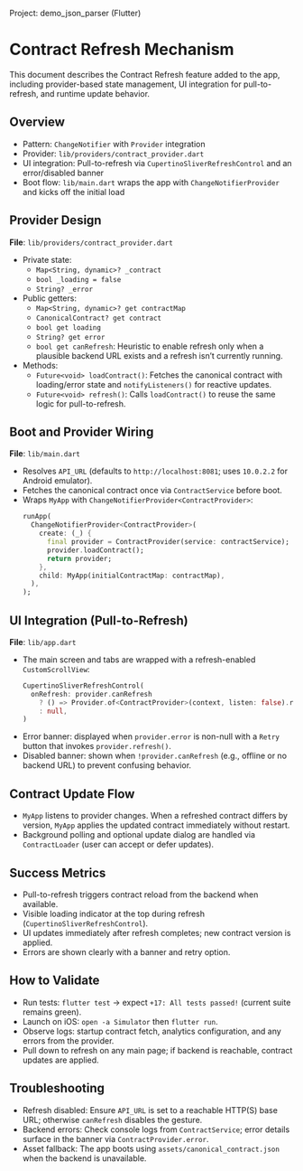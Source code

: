 Project: demo_json_parser (Flutter)
# Contract Refresh Mechanism

This document describes the Contract Refresh feature added to the app, including provider-based state management, UI integration for pull-to-refresh, and runtime update behavior.

## Overview
- Pattern: `ChangeNotifier` with `Provider` integration
- Provider: `lib/providers/contract_provider.dart`
- UI integration: Pull-to-refresh via `CupertinoSliverRefreshControl` and an error/disabled banner
- Boot flow: `lib/main.dart` wraps the app with `ChangeNotifierProvider` and kicks off the initial load

## Provider Design
**File**: `lib/providers/contract_provider.dart`
- Private state:
  - `Map<String, dynamic>? _contract`
  - `bool _loading = false`
  - `String? _error`
- Public getters:
  - `Map<String, dynamic>? get contractMap`
  - `CanonicalContract? get contract`
  - `bool get loading`
  - `String? get error`
  - `bool get canRefresh`: Heuristic to enable refresh only when a plausible backend URL exists and a refresh isn’t currently running.
- Methods:
  - `Future<void> loadContract()`: Fetches the canonical contract with loading/error state and `notifyListeners()` for reactive updates.
  - `Future<void> refresh()`: Calls `loadContract()` to reuse the same logic for pull-to-refresh.

## Boot and Provider Wiring
**File**: `lib/main.dart`
- Resolves `API_URL` (defaults to `http://localhost:8081`; uses `10.0.2.2` for Android emulator).
- Fetches the canonical contract once via `ContractService` before boot.
- Wraps `MyApp` with `ChangeNotifierProvider<ContractProvider>`:
  ```dart
  runApp(
    ChangeNotifierProvider<ContractProvider>(
      create: (_) {
        final provider = ContractProvider(service: contractService);
        provider.loadContract();
        return provider;
      },
      child: MyApp(initialContractMap: contractMap),
    ),
  );
  ```

## UI Integration (Pull-to-Refresh)
**File**: `lib/app.dart`
- The main screen and tabs are wrapped with a refresh-enabled `CustomScrollView`:
  ```dart
  CupertinoSliverRefreshControl(
    onRefresh: provider.canRefresh
      ? () => Provider.of<ContractProvider>(context, listen: false).refresh()
      : null,
  )
  ```
- Error banner: displayed when `provider.error` is non-null with a `Retry` button that invokes `provider.refresh()`.
- Disabled banner: shown when `!provider.canRefresh` (e.g., offline or no backend URL) to prevent confusing behavior.

## Contract Update Flow
- `MyApp` listens to provider changes. When a refreshed contract differs by version, `MyApp` applies the updated contract immediately without restart.
- Background polling and optional update dialog are handled via `ContractLoader` (user can accept or defer updates).

## Success Metrics
- Pull-to-refresh triggers contract reload from the backend when available.
- Visible loading indicator at the top during refresh (`CupertinoSliverRefreshControl`).
- UI updates immediately after refresh completes; new contract version is applied.
- Errors are shown clearly with a banner and retry option.

## How to Validate
- Run tests: `flutter test` → expect `+17: All tests passed!` (current suite remains green).
- Launch on iOS: `open -a Simulator` then `flutter run`.
- Observe logs: startup contract fetch, analytics configuration, and any errors from the provider.
- Pull down to refresh on any main page; if backend is reachable, contract updates are applied.

## Troubleshooting
- Refresh disabled: Ensure `API_URL` is set to a reachable HTTP(S) base URL; otherwise `canRefresh` disables the gesture.
- Backend errors: Check console logs from `ContractService`; error details surface in the banner via `ContractProvider.error`.
- Asset fallback: The app boots using `assets/canonical_contract.json` when the backend is unavailable.